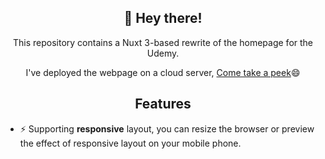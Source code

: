 
<h2 align="center">👋 Hey there!</h2>
<p align="center">This repository contains a Nuxt 3-based rewrite of the homepage for the Udemy.</p>
<p align="center">I've deployed the webpage on a cloud server, <a href="http://47.109.25.141:3333/">Come take a peek</a>😄</p>

<h2 align="center">Features</h2>

- ⚡ Supporting **responsive** layout, you can resize the browser or preview the effect of responsive layout on your mobile phone.
